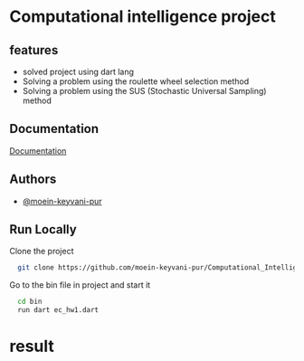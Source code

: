 # Computational intelligence project

## features
- solved project using dart lang
- Solving a problem using the roulette wheel selection method
- Solving a problem using the SUS (Stochastic Universal Sampling) method
## Documentation

[Documentation](https://github.com/moein-keyvani-pur/Computational_Intelligence/blob/master/Capture.PNG)

## Authors

- [@moein-keyvani-pur](https://www.github.com/moein-keyvani-pur)

## Run Locally

Clone the project

```bash
  git clone https://github.com/moein-keyvani-pur/Computational_Intelligence.git
```

Go to the bin file in project and start it

```bash
  cd bin
  run dart ec_hw1.dart
```
# result
  
